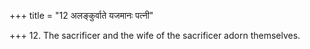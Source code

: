 +++
title = "12 अलङ्कुर्वाते यजमानः पत्नी"

+++
12. The sacrificer and the wife of the sacrificer adorn themselves.  
